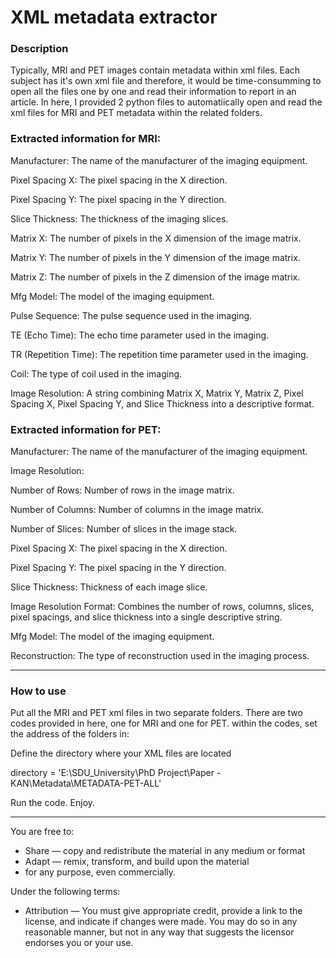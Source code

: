 # XML metadata extractor

### Description
Typically, MRI and PET images contain metadata within xml files. Each subject has it's own xml file and therefore, it would be time-consumming to open all the files one by one and read their information to report in an article.
In here, I provided 2 python files to automatiically open and read the xml files for MRI and PET metadata within the related folders.

### Extracted information for MRI:

Manufacturer: The name of the manufacturer of the imaging equipment.

Pixel Spacing X: The pixel spacing in the X direction.

Pixel Spacing Y: The pixel spacing in the Y direction.

Slice Thickness: The thickness of the imaging slices.

Matrix X: The number of pixels in the X dimension of the image matrix.

Matrix Y: The number of pixels in the Y dimension of the image matrix.

Matrix Z: The number of pixels in the Z dimension of the image matrix.

Mfg Model: The model of the imaging equipment.

Pulse Sequence: The pulse sequence used in the imaging.

TE (Echo Time): The echo time parameter used in the imaging.

TR (Repetition Time): The repetition time parameter used in the imaging.

Coil: The type of coil used in the imaging.

Image Resolution: A string combining Matrix X, Matrix Y, Matrix Z, Pixel Spacing X, Pixel Spacing Y, and Slice Thickness into a descriptive format.



### Extracted information for PET:

Manufacturer: The name of the manufacturer of the imaging equipment.

Image Resolution:

Number of Rows: Number of rows in the image matrix.

Number of Columns: Number of columns in the image matrix.

Number of Slices: Number of slices in the image stack.

Pixel Spacing X: The pixel spacing in the X direction.

Pixel Spacing Y: The pixel spacing in the Y direction.

Slice Thickness: Thickness of each image slice.

Image Resolution Format: Combines the number of rows, columns, slices, pixel spacings, and slice thickness into a single descriptive string.

Mfg Model: The model of the imaging equipment.

Reconstruction: The type of reconstruction used in the imaging process.

---

### How to use
Put all the MRI and PET xml files in two separate folders. There are two codes provided in here, one for MRI and one for PET.
within the codes, set the address of the folders in:

Define the directory where your XML files are located

directory = 'E:\SDU_University\PhD Project\Paper - KAN\Metadata\METADATA-PET-ALL'

Run the code.
Enjoy.

---
You are free to:
- Share — copy and redistribute the material in any medium or format
- Adapt — remix, transform, and build upon the material
- for any purpose, even commercially.

Under the following terms:
- Attribution — You must give appropriate credit, provide a link to the license, and indicate if changes were made. You may do so in any reasonable manner, but not in any way that suggests the licensor endorses you or your use.
